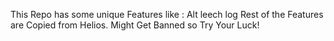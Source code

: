 This Repo has some unique Features like :
Alt leech log
Rest of the Features are Copied from Helios.
Might Get Banned so Try Your Luck!
